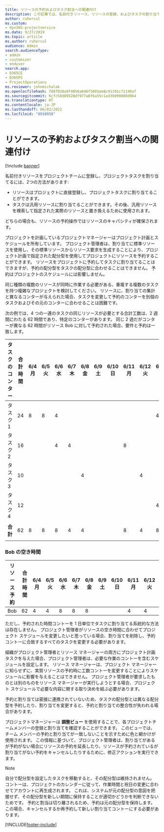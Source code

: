 ```yaml
---
title: リソースの予約およびタスク割当への関連付け
description: この記事では、名前付きリソース、リソースの登録、およびタスクの割り当てを管理する方法と、それらの相互関係について説明します。
author: ruhercul
ms.custom:
- dyn365-projectservice
ms.date: 9/27/2019
ms.topic: article
ms.author: ruhercul
audience: Admin
search.audienceType:
- admin
- customizer
- enduser
search.app:
- D365CE
- D365PS
- ProjectOperations
ms.reviewer: johnmichalak
ms.openlocfilehash: fd8f028a9f4056a646f5001ee8c91191c71140af
ms.sourcegitcommit: 6cfc50d89528df977a8f6a55c1ad39d99800d9b4
ms.translationtype: HT
ms.contentlocale: ja-JP
ms.lasthandoff: 06/03/2022
ms.locfileid: "8910958"
---
```

# <a name="resource-bookings-and-how-they-relate-to-task-assignments"></a>リソースの予約およびタスク割当への関連付け

[!include [banner](../includes/psa-now-project-operations.md)]

名前付きリソースをプロジェクトチームに登録し、プロジェクトタスクを割り当てるには、2つの方法があります:

- リソースはプロジェクトに直接登録し、プロジェクトタスクに割り当てることができます。
- タスクは汎用リソースに割り当てることができます。その後、汎用リソースを検索して指定された実際のリソースと置き換えるために使用されます。 

どちらの場合も、リソースの予約操作ではリソースのキャパシティが確保されます。

プロジェクトを計画しているプロジェクトマネージャーはプロジェクト計画とスケジュールを所有しています。 プロジェクト管理者は、割り当てに標準リソースを使用し、その標準リソースからリソース要求を生成することにより、プロジェクト計画で指定された配分型を使用してプロジェクトにリソースを予約することができます。 リソースをプロジェクトに予約してタスクに割り当てることはできますが、予約の配分型をタスクの配分型に合わせることはできません。 予約はプロジェクトのスケジュールには影響しません。

同じ種類の複数のリソースが同時に作業する必要がある、重複する複数のタスクを持つ複雑なプロジェクトを検討してください。 リソースに、割り当ての集計と異なるコンターが与えられた場合、タスクを変更して予約のコンターを別個のタスクおよびその元のコンターに合わせることは困難です。

次の例では、4 つの一連のタスクの同じリソースが必要とする合計工数は、2 週間にわたる 62 時間であり、特定のコンターがあります。 同じ 2 週だがコンターが異なる 62 時間がリソース Bob に対して予約された場合、要件と予約は一致します。

| **タスクのコンター**    | **合計時間** | 6/4 月 | 6/5 火 | 6/6 水 | 6/7 木 | 6/8 金 | 6/9 土 | 6/10 日 | 6/11 月 | 6/12 火 | 6/13 水 | 6/14 木 | 6/15 金 |
|----------------------|-----------------|--------|--------|--------|--------|--------|--------|---------|---------|---------|---------|---------|---------|
| タスク 1               | 24              | 8      | 8      | 4      |        |        |        |         |         |         | 4       |         |         |
| タスク 2               | 16              |        |        | 4      | 4      |        |        |         | 8       |         |         |         |         |
| タスク 3               | 10              |        |        |        |        | 4      |        |         |         | 4       |         | 2       |         |
| タスク 4               | 12              |        |        |        |        |        |        |         |         |         | 4       |         | 8       |
|                      |                 |        |        |        |        |        |        |         |         |         |         |         |         |
| **合計**           | 62              | 8      | 8      | 8      | 4      | 4      |        |         | 8       | 4       | 8       | 2       | 8       |
|                      |                 |        |        |        |        |        |        |         |         |         |         |

### <a name="bobs-availability"></a>Bob の空き時間
| **リソース予約** | **合計時間** | 6/4 月 | 6/5 火 | 6/6 水 | 6/7 木 | 6/8 金 | 6/9 土 | 6/10 日 | 6/11 月 | 6/12 火 | 6/13 水 | 6/14 木 | 6/15 金 |
|------------------------|-----------------|--------|--------|--------|--------|--------|--------|---------|---------|---------|---------|---------|---------|
| Bob                    | 62              | 4      | 4      | 8      | 8      | 8      |        |         | 4       | 4       | 8       | 8       | 6       |

ただし、予約された時間コントーを 1 日単位でタスクに割り当てる系統的な方法は存在しません。 プロジェクト管理者がリソースの空き時間に合わせてプロジェクト スケジュールを変更したいと思っている場合、割り当てを削除し、予約コントーに合致するすべてのタスクを変更する必要があります。

組織がプロジェクト管理者とリソース マネージャーの両方にプロジェクト計画タスクを与えた場合、プロジェクト管理者は、必要な作業のコントーを含むスケジュールを設定します。 リソース マネージャーは、プロジェクト マネージャーに知らせずに、実質リソースの予約時に工数コントーを変更することによりスケジュールに影響を与えることはできません。 プロジェクト管理者が要求したものとは別のものをリソース マネージャーが実行しようとする場合、プロジェクト スケジュールで必要な内容に関する取り決めを結ぶ必要があります。

予約と割り当ては密接に連携されていないため、タスクの配分型とは異なる配分型を予約したり、割り当てを変更すると、予約と割り当ての整合性が失われる場合があります。

プロジェクトマネージャーは **調整ビュー** を使用することで、各プロジェクトチームメンバーの登録と割り当てを確認することができます。 このビューでは、チーム メンバーの予約と割り当てが一致しないことを示すために色と網かけが使用されます。 この情報に基づいて、プロジェクト管理者は、割り当てがあるが予約がない場合にリソースの予約を延長したり、リソースが予約されているが割り当てがない予約をキャンセルしたりするために、修正アクションを実行できます。

> [!NOTE]
> 自分で配分型を設定したタスクを移動すると、その配分型は維持されません。 コントーは、プロジェクトのカレンダーに従って、作業時間と祝日の変更に合わせてアカウントに再生成されます。 これは、システムが元の配分型の意図を把握せず、その配分型を新しい期間に保持することが適切かどうかを判断できないためです。 予約と割当は切り離されるため、予約は元の配分型を保持します。 この場合、キャンセルするか再予約して新しい割り当てコントーにする必要があります。



[!INCLUDE[footer-include](../includes/footer-banner.md)]
